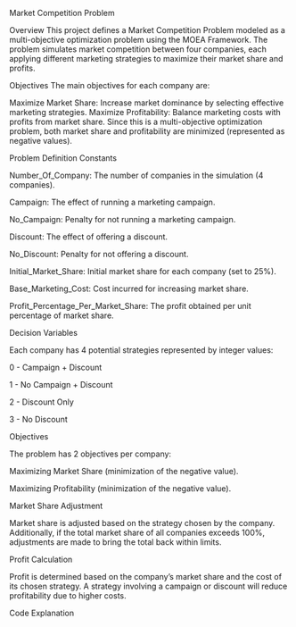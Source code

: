 Market Competition Problem



Overview
This project defines a Market Competition Problem modeled as a multi-objective optimization problem using the MOEA Framework. The problem simulates market competition between four companies, each applying different marketing strategies to maximize their market share and profits.

Objectives
The main objectives for each company are:

Maximize Market Share: Increase market dominance by selecting effective marketing strategies.
Maximize Profitability: Balance marketing costs with profits from market share.
Since this is a multi-objective optimization problem, both market share and profitability are minimized (represented as negative values).

Problem Definition
Constants

Number_Of_Company: The number of companies in the simulation (4 companies).

Campaign: The effect of running a marketing campaign.

No_Campaign: Penalty for not running a marketing campaign.

Discount: The effect of offering a discount.

No_Discount: Penalty for not offering a discount.

Initial_Market_Share: Initial market share for each company (set to 25%).

Base_Marketing_Cost: Cost incurred for increasing market share.

Profit_Percentage_Per_Market_Share: The profit obtained per unit percentage of market share.

Decision Variables

Each company has 4 potential strategies represented by integer values:

0 - Campaign + Discount

1 - No Campaign + Discount

2 - Discount Only

3 - No Discount

Objectives

The problem has 2 objectives per company:

Maximizing Market Share (minimization of the negative value).

Maximizing Profitability (minimization of the negative value).

Market Share Adjustment

Market share is adjusted based on the strategy chosen by the company. Additionally, if the total market share of all companies exceeds 100%, adjustments are made to bring the total back within limits.

Profit Calculation

Profit is determined based on the company’s market share and the cost of its chosen strategy. A strategy involving a campaign or discount will reduce profitability due to higher costs.

Code Explanation
